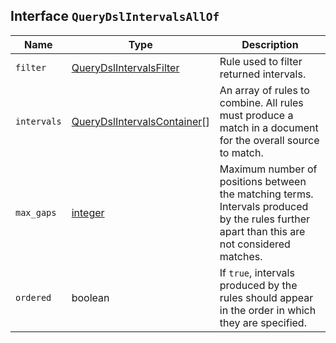 ## Interface `QueryDslIntervalsAllOf`

| Name | Type | Description |
| - | - | - |
| `filter` | [QueryDslIntervalsFilter](./QueryDslIntervalsFilter.md) | Rule used to filter returned intervals. |
| `intervals` | [QueryDslIntervalsContainer](./QueryDslIntervalsContainer.md)[] | An array of rules to combine. All rules must produce a match in a document for the overall source to match. |
| `max_gaps` | [integer](./integer.md) | Maximum number of positions between the matching terms. Intervals produced by the rules further apart than this are not considered matches. |
| `ordered` | boolean | If `true`, intervals produced by the rules should appear in the order in which they are specified. |
